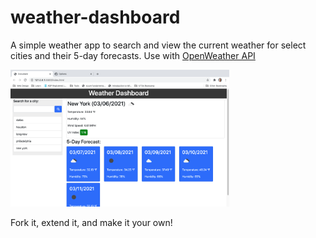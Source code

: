 # weather-dashboard
A simple weather app to search and view the current weather for select cities and their 5-day forecasts. Use with [OpenWeather API](https://openweathermap.org/api)

<img src="./assets/screenshot.png" width="350px">

Fork it, extend it, and make it your own!
